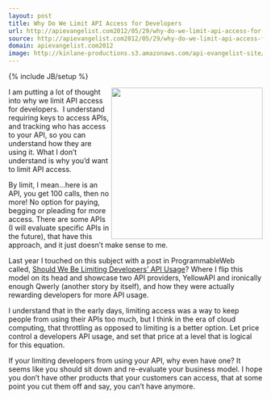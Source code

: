 ```yaml
---
layout: post
title: Why Do We Limit API Access for Developers
url: http://apievangelist.com2012/05/29/why-do-we-limit-api-access-for-developers/
source: http://apievangelist.com2012/05/29/why-do-we-limit-api-access-for-developers/
domain: apievangelist.com2012
image: http://kinlane-productions.s3.amazonaws.com/api-evangelist-site/blog/API-Rate-Limiting.png
---
```

{% include JB/setup %}<p>
     <img src="http://kinlane-productions.s3.amazonaws.com/api-evangelist/API-Rate-Limiting.png"  width="300" align="right" />
</p>
<p>
     I am putting a lot of thought into why we limit API access for developers.  I understand requiring keys to access APIs, and tracking who has access to your API, so you can understand how they are using it. What I don’t understand is why you’d want to limit API access.
</p>
<p>
     By limit, I mean...here is an API, you get 100 calls, then no more! No option for paying, begging or pleading for more access. There are some APIs (I will evaluate specific APIs in the future), that have this approach, and it just doesn’t make sense to me.
</p>
<p>
     Last year I touched on this subject with a post in ProgrammableWeb called, <a title="Should We Be Limiting Developers’ API Usage" href="http://blog.programmableweb.com/2011/06/01/should-we-be-limiting-developers-api-usage/">Should We Be Limiting Developers’ API Usage</a>? Where I flip this model on its head and showcase two API providers, YellowAPI and ironically enough Qwerly (another story by itself), and how they were actually rewarding developers for more API usage.
</p>
<p>
     I understand that in the early days, limiting access was a way to keep people from using their APIs too much, but I think in the era of cloud computing, that throttling as opposed to limiting is a better option. Let price control a developers API usage, and set that price at a level that is logical for this equation.
</p>
<p>
     If your limiting developers from using your API, why even have one? It seems like you should sit down and re-evaluate your business model. I hope you don’t have other products that your customers can access, that at some point you cut them off and say, you can’t have anymore.
</p>
